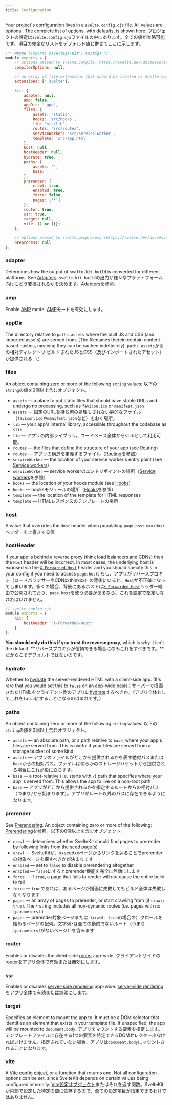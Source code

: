 ```yaml
---
title: Configuration
---
```


Your project's configuration lives in a `svelte.config.cjs` file. All values are optional. The complete list of options, with defaults, is shown here:
プロジェクトの設定は`svelte.config.cjs`ファイルの中にあります。全ての値が省略可能です。項目の完全なリストをデフォルト値と併せてここに示します。

```js
/** @type {import('@sveltejs/kit').Config} */
module.exports = {
	// options passed to svelte.compile (https://svelte.dev/docs#svelte_compile)
	compilerOptions: null,

	// an array of file extensions that should be treated as Svelte components
	extensions: ['.svelte'],

	kit: {
		adapter: null,
		amp: false,
		appDir: '_app',
		files: {
			assets: 'static',
			hooks: 'src/hooks',
			lib: 'src/lib',
			routes: 'src/routes',
			serviceWorker: 'src/service-worker',
			template: 'src/app.html'
		},
		host: null,
		hostHeader: null,
		hydrate: true,
		paths: {
			assets: '',
			base: ''
		},
		prerender: {
			crawl: true,
			enabled: true,
			force: false,
			pages: ['*']
		},
		router: true,
		ssr: true,
		target: null,
		vite: () => ({})
	},

	// options passed to svelte.preprocess (https://svelte.dev/docs#svelte_preprocess)
	preprocess: null
};
```

### adapter

Determines how the output of `svelte-kit build` is converted for different platforms. See [Adapters](#adapters).
`svelte-kit build`の出力が様々なプラットフォーム向けにどう変換されるかを決めます。[Adapters](#adapters)を参照。

### amp

Enable [AMP](#amp) mode.
[AMP](#amp)モードを有効にします。

### appDir

The directory relative to `paths.assets` where the built JS and CSS (and imported assets) are served from. (The filenames therein contain content-based hashes, meaning they can be cached indefinitely).
`paths.assets`からの相対ディレクトリ
ビルドされたJSとCSS（及びインポートされたアセット）が提供される
（）

### files

An object containing zero or more of the following `string` values:
以下の`string`の値を0個以上含むオブジェクト。

- `assets` — a place to put static files that should have stable URLs and undergo no processing, such as `favicon.ico` or `manifest.json`
- `assets` — 固定のURLを持ち何の処理もされない静的なファイル（`favicon.ico`や`manifest.json`など）をおく場所。
- `lib` — your app's internal library, accessible throughout the codebase as `$lib`
- `lib` — アプリの内部ライブラリ。コードベース全体から`$lib`として利用可能。
- `routes` — the files that define the structure of your app (see [Routing](#routing))
- `routes` — アプリの構造を定義するファイル（[Routing](#routing)を参照）
- `serviceWorker` — the location of your service worker's entry point (see [Service workers](#service-workers))
- `serviceWorker` — service workerのエントリポイントの場所（[Service workers](#service-workers)を参照）
- `hooks` — the location of your hooks module (see [Hooks](#hooks))
- `hooks` — hooksモジュールの場所（[Hooks](#hooks)を参照）
- `template` — the location of the template for HTML responses
- `template` — HTMLレスポンスのテンプレートの場所

### host

A value that overrides the `Host` header when populating `page.host`
xxxx`Host`ヘッダーを上書きする値

### hostHeader

If your app is behind a reverse proxy (think load balancers and CDNs) then the `Host` header will be incorrect. In most cases, the underlying host is exposed via the [`X-Forwarded-Host`](https://developer.mozilla.org/en-US/docs/Web/HTTP/Headers/X-Forwarded-Host) header and you should specify this in your config if you need to access `page.host`:
もし、アプリがリバースプロキシ（ロードバランサーやCDNxxthinkxx）の背後にいると、`Host`が不正確になってしまいます。多くの場合、背後にあるホストは[`X-Forwarded-Host`](https://developer.mozilla.org/en-US/docs/Web/HTTP/Headers/X-Forwarded-Host)ヘッダー経由で公開されており、`page.host`を使う必要があるなら、これを設定で指定しなければいけません。

```js
// svelte.config.cjs
module.exports = {
	kit: {
		hostHeader: 'X-Forwarded-Host'
	}
};
```

**You should only do this if you trust the reverse proxy**, which is why it isn't the default.
**リバースプロキシが信頼できる場合にのみこれをすべきです。**だからこそデフォルトではないのです。

### hydrate

Whether to [hydrate](#ssr-and-javascript-hydrate) the server-rendered HTML with a client-side app. (It's rare that you would set this to `false` on an app-wide basis.)
サーバーで描画されたHTMLをクライアント側のアプリに[hydrate](#ssr-and-javascript-hydrate)するべきか。（アプリ全体としてこれを`false`にすることになるのはまれです。）

### paths

An object containing zero or more of the following `string` values:
以下の`string`の値を0個以上含むオブジェクト。

- `assets` — an absolute path, or a path relative to `base`, where your app's files are served from. This is useful if your files are served from a storage bucket of some kind
- `assets` — アプリのファイルがどこから提供されるかを表す絶対パスまたは`base`からの相対パス。ファイルば何らかのストレージバケットから提供される場合にこれが役に立ちます。
- `base` — a root-relative (i.e. starts with `/`) path that specifies where your app is served from. This allows the app to live on a non-root path
- `base` — アプリがどこから提供されるかを指定するルートからの相対パス（つまり`/`から始まります）。アプリがルート以外のパスに存在できるようになります。

### prerender

See [Prerendering](#ssr-and-javascript-prerender). An object containing zero or more of the following:
[Prerendering](#ssr-and-javascript-prerender)を参照。以下の0個以上を含むオブジェクト。

- `crawl` — determines whether SvelteKit should find pages to prerender by following links from the seed page(s)
- `crawl` — SvelteKitが、xxseedxxページからリンクを辿ることでprerenderの対象ページを探すべきかが決まります
- `enabled` — set to `false` to disable prerendering altogether
- `enabled` — `false`にするとprerender機能を完全に無効にします
- `force` — if `true`, a page that fails to render will _not_ cause the entire build to fail
- `force` — `true`であれば、あるページが描画に失敗してもビルド全体は失敗しなくなります
- `pages` — an array of pages to prerender, or start crawling from (if `crawl: true`). The `*` string includes all non-dynamic routes (i.e. pages with no `[parameters]` )
- `pages` — prerender対象ページまたは（`crawl: true`の場合の）クロールを始めるページの配列。文字列`*`は全ての動的でないルート（つまり`[parameters]`がないページ）を含みます

### router

Enables or disables the client-side [router](#ssr-and-javascript-router) app-wide.
クライアントサイドの[router](#ssr-and-javascript-router)をアプリ全体で有効または無効にします。

### ssr

Enables or disables [server-side rendering](#ssr-and-javascript-ssr) app-wide.
[server-side rendering](#ssr-and-javascript-ssr)をアプリ全体で有効または無効にします。

### target

Specifies an element to mount the app to. It must be a DOM selector that identifies an element that exists in your template file. If unspecified, the app will be mounted to `document.body`.
アプリをマウントする要素を指定します。テンプレートファイルに存在する1つの要素を特定できるDOMセレクター出なければいけません。指定されていない場合、アプリは`document.body`にマウントされることになります。

### vite

A [Vite config object](https://vitejs.dev/config), or a function that returns one. Not all configuration options can be set, since SvelteKit depends on certain values being configured internally.
[Vite設定オブジェクト](https://vitejs.dev/config)またはそれを返す関数。SvelteKitが内部で設定した特定の値に依存するので、全ての設定項目が指定できるわけではありません。
